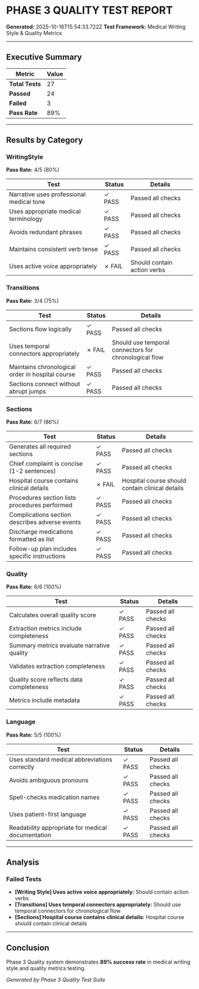 # PHASE 3 QUALITY TEST REPORT

**Generated:** 2025-10-16T15:54:33.722Z
**Test Framework:** Medical Writing Style & Quality Metrics

---

## Executive Summary

| Metric | Value |
|--------|-------|
| **Total Tests** | 27 |
| **Passed** | 24 |
| **Failed** | 3 |
| **Pass Rate** | 89% |

---

## Results by Category

### WritingStyle

**Pass Rate:** 4/5 (80%)

| Test | Status | Details |
|------|--------|----------|
| Narrative uses professional medical tone | ✓ PASS | Passed all checks |
| Uses appropriate medical terminology | ✓ PASS | Passed all checks |
| Avoids redundant phrases | ✓ PASS | Passed all checks |
| Maintains consistent verb tense | ✓ PASS | Passed all checks |
| Uses active voice appropriately | ✗ FAIL | Should contain action verbs |

### Transitions

**Pass Rate:** 3/4 (75%)

| Test | Status | Details |
|------|--------|----------|
| Sections flow logically | ✓ PASS | Passed all checks |
| Uses temporal connectors appropriately | ✗ FAIL | Should use temporal connectors for chronological flow |
| Maintains chronological order in hospital course | ✓ PASS | Passed all checks |
| Sections connect without abrupt jumps | ✓ PASS | Passed all checks |

### Sections

**Pass Rate:** 6/7 (86%)

| Test | Status | Details |
|------|--------|----------|
| Generates all required sections | ✓ PASS | Passed all checks |
| Chief complaint is concise (1-2 sentences) | ✓ PASS | Passed all checks |
| Hospital course contains clinical details | ✗ FAIL | Hospital course should contain clinical details |
| Procedures section lists procedures performed | ✓ PASS | Passed all checks |
| Complications section describes adverse events | ✓ PASS | Passed all checks |
| Discharge medications formatted as list | ✓ PASS | Passed all checks |
| Follow-up plan includes specific instructions | ✓ PASS | Passed all checks |

### Quality

**Pass Rate:** 6/6 (100%)

| Test | Status | Details |
|------|--------|----------|
| Calculates overall quality score | ✓ PASS | Passed all checks |
| Extraction metrics include completeness | ✓ PASS | Passed all checks |
| Summary metrics evaluate narrative quality | ✓ PASS | Passed all checks |
| Validates extraction completeness | ✓ PASS | Passed all checks |
| Quality score reflects data completeness | ✓ PASS | Passed all checks |
| Metrics include metadata | ✓ PASS | Passed all checks |

### Language

**Pass Rate:** 5/5 (100%)

| Test | Status | Details |
|------|--------|----------|
| Uses standard medical abbreviations correctly | ✓ PASS | Passed all checks |
| Avoids ambiguous pronouns | ✓ PASS | Passed all checks |
| Spell-checks medication names | ✓ PASS | Passed all checks |
| Uses patient-first language | ✓ PASS | Passed all checks |
| Readability appropriate for medical documentation | ✓ PASS | Passed all checks |

---

## Analysis

### Failed Tests

- **[Writing Style] Uses active voice appropriately:** Should contain action verbs
- **[Transitions] Uses temporal connectors appropriately:** Should use temporal connectors for chronological flow
- **[Sections] Hospital course contains clinical details:** Hospital course should contain clinical details

---

## Conclusion

Phase 3 Quality system demonstrates **89% success rate** in medical writing style and quality metrics testing.

*Generated by Phase 3 Quality Test Suite*
